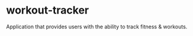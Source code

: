 **<h1>workout-tracker</h1>**

Application that provides users with the ability to track fitness & workouts.
